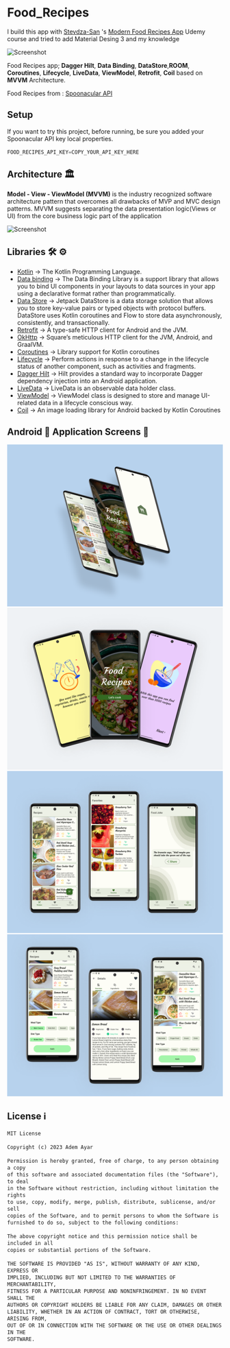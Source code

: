 # Food_Recipes

I build this app with [Stevdza-San](https://github.com/stevdza-san) 's [Modern Food Recipes App](https://www.udemy.com/course/modern-food-recipes-app-android-development-with-kotlin/) Udemy course and tried to add Material Desing 3 and my knowledge

![Screenshot](https://redwerk.com/wp-content/uploads/2019/11/cover_Kotlin.png)

Food Recipes app; **Dagger Hilt**, **Data Binding**, **DataStore**,**ROOM**, **Coroutines**, **Lifecycle**, **LiveData**, **ViewModel**, **Retrofit**, **Coil** based on **MVVM** Architecture.

Food Recipes from : [Spoonacular API](https://spoonacular.com/food-api)

## Setup

If you want to try this project, before running, be sure you added your Spoonacular API key local properties.

```js
FOOD_RECIPES_API_KEY=COPY_YOUR_API_KEY_HERE
```


## Architecture 🏛

**Model - View - ViewModel (MVVM)** is the industry recognized software architecture pattern that overcomes all drawbacks of MVP and MVC design patterns. MVVM suggests separating the data presentation logic(Views or UI) from the core business logic part of the application

![Screenshot](https://androidwave.com/wp-content/uploads/2019/05/mvvm-architecture-app-in-android.png)


## Libraries 🛠 ⚙️
- [Kotlin](https://github.com/JetBrains/kotlin) -> The Kotlin Programming Language.
- [Data binding](https://developer.android.com/topic/libraries/data-binding) -> The Data Binding Library is a support library that allows you to bind UI components in your layouts to data sources in your app using a declarative format rather than programmatically.
- [Data Store](https://developer.android.com/topic/libraries/architecture/datastore) -> Jetpack DataStore is a data storage solution that allows you to store key-value pairs or typed objects with protocol buffers. DataStore uses Kotlin coroutines and Flow to store data asynchronously, consistently, and transactionally.
- [Retrofit](https://github.com/square/retrofit) -> A type-safe HTTP client for Android and the JVM.
- [OkHttp](https://github.com/square/okhttp) -> Square’s meticulous HTTP client for the JVM, Android, and GraalVM.
- [Coroutines](https://github.com/Kotlin/kotlinx.coroutines) -> Library support for Kotlin coroutines
- [Lifecycle](https://developer.android.com/jetpack/androidx/releases/lifecycle) -> Perform actions in response to a change in the lifecycle status of another component, such as activities and fragments.
- [Dagger Hilt](https://developer.android.com/training/dependency-injection/hilt-android) -> Hilt provides a standard way to incorporate Dagger dependency injection into an Android application.
- [LiveData](https://developer.android.com/topic/libraries/architecture/livedata) -> LiveData is an observable data holder class.
- [ViewModel](https://developer.android.com/topic/libraries/architecture/viewmodel) -> ViewModel class is designed to store and manage UI-related data in a lifecycle conscious way.
- [Coil](https://coil-kt.github.io/coil/) -> An image loading library for Android backed by Kotlin Coroutines

## Android 📱 Application Screens 📸

<img src="https://raw.githubusercontent.com/AAyar94/Food_Recipes/master/screenshots/Mockup1.png" />
<img src="https://raw.githubusercontent.com/AAyar94/Food_Recipes/master/screenshots/Mockup2.png" />
<img src="https://raw.githubusercontent.com/AAyar94/Food_Recipes/master/screenshots/Mockup3.png" />
<img src="https://raw.githubusercontent.com/AAyar94/Food_Recipes/master/screenshots/Mockup4.png" />

## License ℹ️
```
MIT License

Copyright (c) 2023 Adem Ayar

Permission is hereby granted, free of charge, to any person obtaining a copy
of this software and associated documentation files (the "Software"), to deal
in the Software without restriction, including without limitation the rights
to use, copy, modify, merge, publish, distribute, sublicense, and/or sell
copies of the Software, and to permit persons to whom the Software is
furnished to do so, subject to the following conditions:

The above copyright notice and this permission notice shall be included in all
copies or substantial portions of the Software.

THE SOFTWARE IS PROVIDED "AS IS", WITHOUT WARRANTY OF ANY KIND, EXPRESS OR
IMPLIED, INCLUDING BUT NOT LIMITED TO THE WARRANTIES OF MERCHANTABILITY,
FITNESS FOR A PARTICULAR PURPOSE AND NONINFRINGEMENT. IN NO EVENT SHALL THE
AUTHORS OR COPYRIGHT HOLDERS BE LIABLE FOR ANY CLAIM, DAMAGES OR OTHER
LIABILITY, WHETHER IN AN ACTION OF CONTRACT, TORT OR OTHERWISE, ARISING FROM,
OUT OF OR IN CONNECTION WITH THE SOFTWARE OR THE USE OR OTHER DEALINGS IN THE
SOFTWARE.
```
